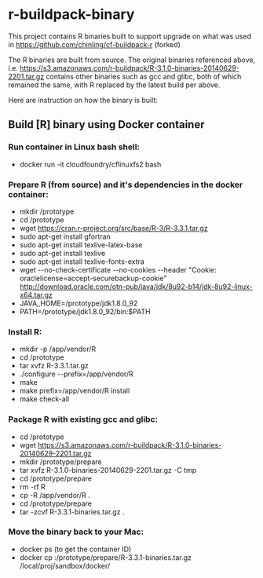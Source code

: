 # r-buildpack-binary

This project contains R binaries built to support upgrade on what was used in
https://github.com/chinling/cf-buildpack-r (forked)

The R binaries are built from source. The original binaries referenced above, i.e.
https://s3.amazonaws.com/r-buildpack/R-3.1.0-binaries-20140629-2201.tar.gz
contains other binaries such as gcc and glibc, both of which remained the same, 
with R replaced by the latest build per above.

Here are instruction on how the binary is built:

## Build [R] binary using Docker container
### Run container in Linux bash shell:
- docker run -it cloudfoundry/cflinuxfs2 bash

### Prepare R (from source) and it's dependencies in the docker container:
- mkdir /prototype
- cd /prototype
- wget https://cran.r-project.org/src/base/R-3/R-3.3.1.tar.gz
- sudo apt-get install gfortran
- sudo apt-get install texlive-latex-base
- sudo apt-get install texlive
- sudo apt-get install texlive-fonts-extra
- wget --no-check-certificate --no-cookies --header "Cookie: oraclelicense=accept-securebackup-cookie" http://download.oracle.com/otn-pub/java/jdk/8u92-b14/jdk-8u92-linux-x64.tar.gz
- JAVA_HOME=/prototype/jdk1.8.0_92
- PATH=/prototype/jdk1.8.0_92/bin:$PATH

### Install R:
- mkdir -p /app/vendor/R
- cd /prototype
- tar xvfz R-3.3.1.tar.gz
- ./configure --prefix=/app/vendor/R
- make
- make prefix=/app/vendor/R install
- make check-all

### Package R with existing gcc and glibc:
- cd /prototype
- wget https://s3.amazonaws.com/r-buildpack/R-3.1.0-binaries-20140629-2201.tar.gz
- mkdir /prototype/prepare
- tar xvfz R-3.1.0-binaries-20140629-2201.tar.gz -C tmp
- cd /prototype/prepare
- rm -rf R
- cp -R /app/vendor/R .
- cd /prototype/prepare
- tar -zcvf R-3.3.1-binaries.tar.gz .

### Move the binary back to your Mac:
- docker ps (to get the container ID)
- docker cp <your container ID>:/prototype/prepare/R-3.3.1-binaries.tar.gz /local/proj/sandbox/docker/

